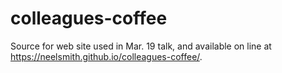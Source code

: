 # colleagues-coffee

Source for web site used in Mar. 19 talk, and available on line at <https://neelsmith.github.io/colleagues-coffee/>.
